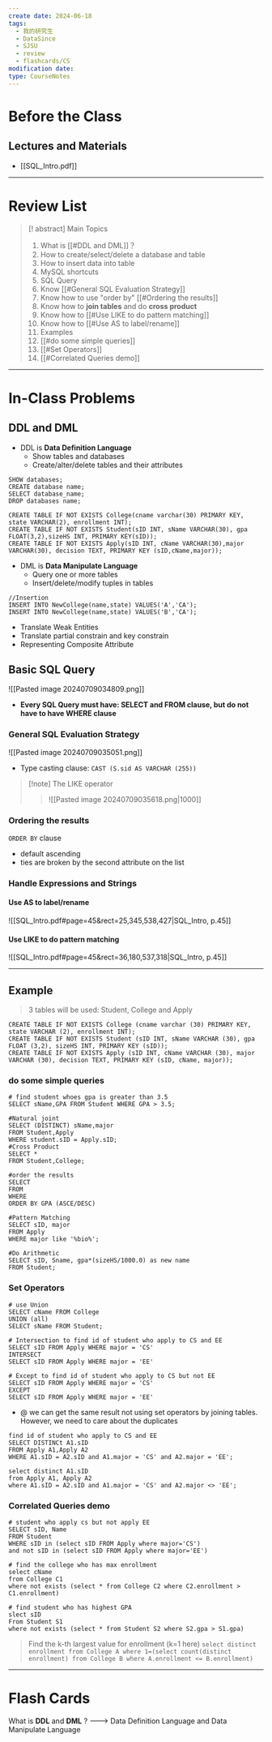 ```yaml
---
create date: 2024-06-18
tags:
  - 我的研究生
  - DataSince
  - SJSU
  - review
  - flashcards/CS
modification date: 
type: CourseNotes
---
```

# Before the Class
## Lectures and Materials
- [[SQL_Intro.pdf]]
---
# Review List
>[! abstract] Main Topics
>1. What is [[#DDL and DML]]？
>	1. How to create/select/delete a database and table
>	2. How to insert data into table
>2. MySQL shortcuts
>3. SQL Query
>	1. Know [[#General SQL Evaluation Strategy]]
>	2. Know how to use "order by" [[#Ordering the results]]
>	3. Know how to **join tables** and do **cross product**
>	4. Know how to [[#Use LIKE to do pattern matching]]
>	5. Know how to [[#Use AS to label/rename]]
>4. Examples
>	1. [[#do some simple queries]]
>	2. [[#Set Operators]]
>	3. [[#Correlated Queries demo]]

---
# In-Class Problems
## DDL and DML
- DDL is **Data Definition Language**
	- Show tables and databases
	- Create/alter/delete tables and their attributes
```mysql
SHOW databases;
CREATE database name;
SELECT database_name;
DROP databases name;

CREATE TABLE IF NOT EXISTS College(cname varchar(30) PRIMARY KEY, state VARCHAR(2), enrollment INT);
CREATE TABLE IF NOT EXISTS Student(sID INT, sName VARCHAR(30), gpa FLOAT(3,2),sizeHS INT, PRIMARY KEY(sID));
CREATE TABLE IF NOT EXISTS Apply(sID INT, cName VARCHAR(30),major VARCHAR(30), decision TEXT, PRIMARY KEY (sID,cName,major));

```
- DML is  **Data Manipulate Language**
	- Query one or more tables
	- Insert/delete/modify tuples in tables
```mysql
//Insertion
INSERT INTO NewCollege(name,state) VALUES('A','CA');
INSERT INTO NewCollege(name,state) VALUES('B','CA');
```
- Translate Weak Entities
- Translate partial constrain and key constrain
- Representing Composite Attribute
## Basic SQL Query
![[Pasted image 20240709034809.png]]
- **Every SQL Query must have: SELECT and FROM clause, but do not have to have WHERE clause**
### General SQL Evaluation Strategy
![[Pasted image 20240709035051.png]]
- Type casting clause: `CAST (S.sid AS VARCHAR (255))`
>[!note] The LIKE operator
>> ![[Pasted image 20240709035618.png|1000]]
### Ordering the results
`ORDER BY` clause
- default ascending
- ties are broken by the second attribute on the list
### Handle Expressions and Strings
#### Use AS to label/rename
![[SQL_Intro.pdf#page=45&rect=25,345,538,427|SQL_Intro, p.45]]
#### Use LIKE to do pattern matching
![[SQL_Intro.pdf#page=45&rect=36,180,537,318|SQL_Intro, p.45]]

---


## Example
>3 tables will be used: Student, College and Apply
```mysql
CREATE TABLE IF NOT EXISTS College (cname varchar (30) PRIMARY KEY, state VARCHAR (2), enrollment INT);
CREATE TABLE IF NOT EXISTS Student (sID INT, sName VARCHAR (30), gpa FLOAT (3,2), sizeHS INT, PRIMARY KEY (sID));
CREATE TABLE IF NOT EXISTS Apply (sID INT, cName VARCHAR (30), major VARCHAR (30), decision TEXT, PRIMARY KEY (sID, cName, major));
```

### do some simple queries
```mysql
# find student whoes gpa is greater than 3.5
SELECT sName,GPA FROM Student WHERE GPA > 3.5;

#Natural joint
SELECT (DISTINCT) sName,major 
FROM Student,Apply 
WHERE student.sID = Apply.sID;
#Cross Product
SELECT *
FROM Student,College;

#order the results
SELECT
FROM
WHERE
ORDER BY GPA (ASCE/DESC)

#Pattern Matching
SELECT sID, major
FROM Apply
WHERE major like '%bio%';

#Do Arithmetic
SELECT sID, Sname, gpa*(sizeHS/1000.0) as new name
FROM Student;
```

### Set Operators
```mysql
# use Union
SELECT cName FROM College
UNION (all)
SELECT sName FROM Student;

# Intersection to find id of student who apply to CS and EE
SELECT sID FROM Apply WHERE major = 'CS'
INTERSECT
SELECT sID FROM Apply WHERE major = 'EE'

# Except to find id of student who apply to CS but not EE
SELECT sID FROM Apply WHERE major = 'CS'
EXCEPT
SELECT sID FROM Apply WHERE major = 'EE'
```
- @ we can get the same result not using set operators by joining tables. However, we need to care about the duplicates
```mysql
find id of student who apply to CS and EE
SELECT DISTINCt A1.sID
FROM Apply A1,Apply A2
WHERE A1.sID = A2.sID and A1.major = 'CS' and A2.major = 'EE'; 

select distinct A1.sID
from Apply A1, Apply A2
where A1.sID = A2.sID and A1.major = 'CS' and A2.major <> 'EE';
```
### Correlated Queries demo
```mysql
# student who apply cs but not apply EE
SELECT sID, Name
FROM Student
WHERE sID in (select sID FROM Apply where major='CS') 
and not sID in (select sID FROM Apply where major='EE')

# find the college who has max enrollment
select cName
from College C1
where not exists (select * from College C2 where C2.enrollment > C1.enrollment)

# find student who has highest GPA
slect sID
From Student S1
where not exists (select * from Student S2 where S2.gpa > S1.gpa)
```
>Find the k-th largest value for enrollment (k=1 here)
`select distinct enrollment from College A where 1=(select count(distinct enrollment) from College B where A.enrollment <= B.enrollment)`

---
# Flash Cards
What is **DDL** and **DML** ? ---> Data Definition Language and Data Manipulate Language

